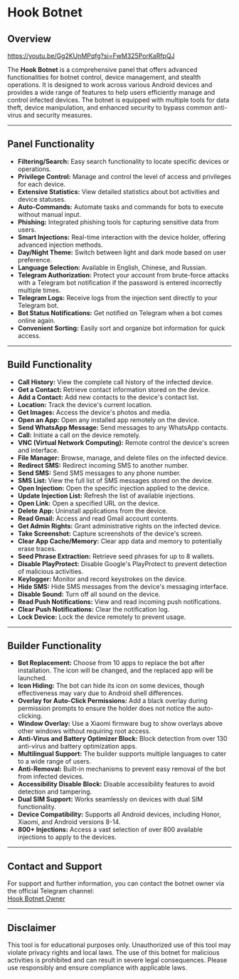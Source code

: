 # Hook Botnet

## Overview

https://youtu.be/Gg2KUnMPqfg?si=FwM325PorKaRfpQJ

The **Hook Botnet** is a comprehensive panel that offers advanced functionalities for botnet control, device management, and stealth operations. It is designed to work across various Android devices and provides a wide range of features to help users efficiently manage and control infected devices. The botnet is equipped with multiple tools for data theft, device manipulation, and enhanced security to bypass common anti-virus and security measures.

---

## Panel Functionality

- **Filtering/Search:** Easy search functionality to locate specific devices or operations.
- **Privilege Control:** Manage and control the level of access and privileges for each device.
- **Extensive Statistics:** View detailed statistics about bot activities and device statuses.
- **Auto-Commands:** Automate tasks and commands for bots to execute without manual input.
- **Phishing:** Integrated phishing tools for capturing sensitive data from users.
- **Smart Injections:** Real-time interaction with the device holder, offering advanced injection methods.
- **Day/Night Theme:** Switch between light and dark mode based on user preference.
- **Language Selection:** Available in English, Chinese, and Russian.
- **Telegram Authorization:** Protect your account from brute-force attacks with a Telegram bot notification if the password is entered incorrectly multiple times.
- **Telegram Logs:** Receive logs from the injection sent directly to your Telegram bot.
- **Bot Status Notifications:** Get notified on Telegram when a bot comes online again.
- **Convenient Sorting:** Easily sort and organize bot information for quick access.

---

## Build Functionality

- **Call History:** View the complete call history of the infected device.
- **Get a Contact:** Retrieve contact information stored on the device.
- **Add a Contact:** Add new contacts to the device's contact list.
- **Location:** Track the device's current location.
- **Get Images:** Access the device's photos and media.
- **Open an App:** Open any installed app remotely on the device.
- **Send WhatsApp Message:** Send messages to any WhatsApp contacts.
- **Call:** Initiate a call on the device remotely.
- **VNC (Virtual Network Computing):** Remote control the device's screen and interface.
- **File Manager:** Browse, manage, and delete files on the infected device.
- **Redirect SMS:** Redirect incoming SMS to another number.
- **Send SMS:** Send SMS messages to any phone number.
- **SMS List:** View the full list of SMS messages stored on the device.
- **Open Injection:** Open the specific injection applied to the device.
- **Update Injection List:** Refresh the list of available injections.
- **Open Link:** Open a specified URL on the device.
- **Delete App:** Uninstall applications from the device.
- **Read Gmail:** Access and read Gmail account contents.
- **Get Admin Rights:** Grant administrative rights on the infected device.
- **Take Screenshot:** Capture screenshots of the device's screen.
- **Clear App Cache/Memory:** Clear app data and memory to potentially erase traces.
- **Seed Phrase Extraction:** Retrieve seed phrases for up to 8 wallets.
- **Disable PlayProtect:** Disable Google's PlayProtect to prevent detection of malicious activities.
- **Keylogger:** Monitor and record keystrokes on the device.
- **Hide SMS:** Hide SMS messages from the device's messaging interface.
- **Disable Sound:** Turn off all sound on the device.
- **Read Push Notifications:** View and read incoming push notifications.
- **Clear Push Notifications:** Clear the notification log.
- **Lock Device:** Lock the device remotely to prevent usage.

---

## Builder Functionality

- **Bot Replacement:** Choose from 10 apps to replace the bot after installation. The icon will be changed, and the replaced app will be launched.
- **Icon Hiding:** The bot can hide its icon on some devices, though effectiveness may vary due to Android shell differences.
- **Overlay for Auto-Click Permissions:** Add a black overlay during permission prompts to ensure the holder does not notice the auto-clicking.
- **Window Overlay:** Use a Xiaomi firmware bug to show overlays above other windows without requiring root access.
- **Anti-Virus and Battery Optimizer Block:** Block detection from over 130 anti-virus and battery optimization apps.
- **Multilingual Support:** The builder supports multiple languages to cater to a wide range of users.
- **Anti-Removal:** Built-in mechanisms to prevent easy removal of the bot from infected devices.
- **Accessibility Disable Block:** Disable accessibility features to avoid detection and tampering.
- **Dual SIM Support:** Works seamlessly on devices with dual SIM functionality.
- **Device Compatibility:** Supports all Android devices, including Honor, Xiaomi, and Android versions 8-14.
- **800+ Injections:** Access a vast selection of over 800 available injections to apply to the devices.

---

## Contact and Support

For support and further information, you can contact the botnet owner via the official Telegram channel:  
[Hook Botnet Owner](https://t.me/hookbotowner)

---

## Disclaimer

This tool is for educational purposes only. Unauthorized use of this tool may violate privacy rights and local laws. The use of this botnet for malicious activities is prohibited and can result in severe legal consequences. Please use responsibly and ensure compliance with applicable laws.
